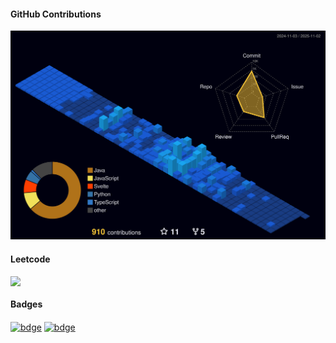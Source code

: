 <h4 align="left">GitHub Contributions</h4>
<picture>
  <source media="(prefers-color-scheme: dark)" srcset="https://raw.githubusercontent.com/cyberpsychofc/cyberpsychofc/main/profile-3d-contrib/profile-night-view.svg" />
  <source media="(prefers-color-scheme: light)" srcset="https://raw.githubusercontent.com/cyberpsychofc/cyberpsychofc/main/profile-3d-contrib/profile-green-animate.svg" />
  <img src="https://raw.githubusercontent.com/cyberpsychofc/cyberpsychofc/main/profile-3d-contrib/profile-night-view.svg" />
</picture>
<!--<img src="https://profile-counter.glitch.me/cyberpsychofc/count.svg"/>-->
<p align="center">
<h4 align="left">Leetcode</h4>
<img  align=top flex-grow=1 src="https://leetcard.jacoblin.cool/cyberpsych?theme=dark&font=Arial&ext=heatmap" />  
  <h4 align="left">Badges</h4>
<a href="https://leetcode.com/cyberpsych/" target="_blank"><img align="center" src="https://assets.leetcode.com/static_assets/marketing/2024-50-lg.png" alt="bdge" height="100" width="100" /></a>
<a href="https://leetcode.com/cyberpsych/" target="_blank"><img align="center" src="https://assets.leetcode.com/static_assets/public/images/badges/dcc-2024-8.png" alt="bdge" height="100" width="100" /></a>
  </p>
